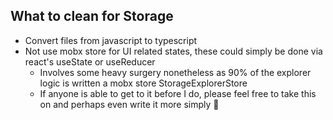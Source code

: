 ## What to clean for Storage

- Convert files from javascript to typescript
- Not use mobx store for UI related states, these could simply be done via react's useState or useReducer
  - Involves some heavy surgery nonetheless as 90% of the explorer logic is written a mobx store StorageExplorerStore
  - If anyone is able to get to it before I do, please feel free to take this on and perhaps even write it more simply 🙏

